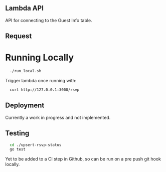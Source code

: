 ## Lambda API

API for connecting to the Guest Info table.

## Request 

# Running Locally

```bash
  ./run_local.sh
```

Trigger lambda once running with:

```bash
  curl http://127.0.0.1:3000/rsvp
```

## Deployment

Currently a work in progress and not implemented.

## Testing

```bash
  cd ./upsert-rsvp-status 
  go test
```
Yet to be added to a CI step in Github, so can be run on a pre push git hook locally.
